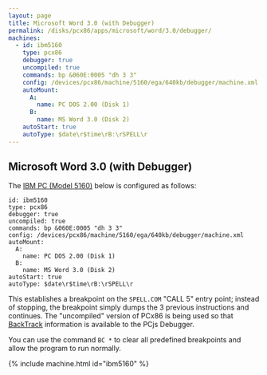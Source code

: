```yaml
---
layout: page
title: Microsoft Word 3.0 (with Debugger)
permalink: /disks/pcx86/apps/microsoft/word/3.0/debugger/
machines:
  - id: ibm5160
    type: pcx86
    debugger: true
    uncompiled: true
    commands: bp &060E:0005 "dh 3 3"
    config: /devices/pcx86/machine/5160/ega/640kb/debugger/machine.xml
    autoMount:
      A:
        name: PC DOS 2.00 (Disk 1)
      B:
        name: MS Word 3.0 (Disk 2)
    autoStart: true
    autoType: $date\r$time\rB:\rSPELL\r
---
```


Microsoft Word 3.0 (with Debugger)
----------------------------------

The [IBM PC (Model 5160)](/devices/pcx86/machine/5160/ega/640kb/debugger/) below is configured as follows:

    id: ibm5160
    type: pcx86
    debugger: true
    uncompiled: true
    commands: bp &060E:0005 "dh 3 3"
    config: /devices/pcx86/machine/5160/ega/640kb/debugger/machine.xml
    autoMount:
      A:
        name: PC DOS 2.00 (Disk 1)
      B:
        name: MS Word 3.0 (Disk 2)
    autoStart: true
    autoType: $date\r$time\rB:\rSPELL\r

This establishes a breakpoint on the `SPELL.COM` "CALL 5" entry point; instead of stopping, the breakpoint
simply dumps the 3 previous instructions and continues.  The "uncompiled" version of PCx86 is being used so that
[BackTrack](/modules/pcx86/#backtrack-support) information is available to the PCjs Debugger.

You can use the command `BC *` to clear all predefined breakpoints and allow the program to run normally.

{% include machine.html id="ibm5160" %}
